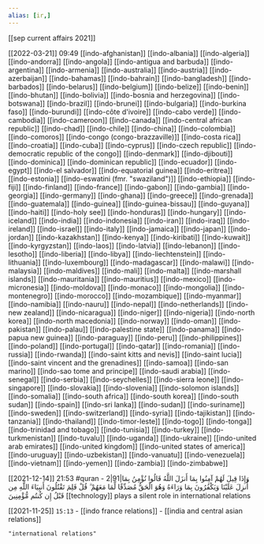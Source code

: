 ```yaml
---
alias: [ir,]
---
```

[[sep current affairs 2021]]


[[2022-03-21]] 09:49
[[indo-afghanistan]]
[[indo-albania]]
[[indo-algeria]]
[[indo-andorra]]
[[indo-angola]]
[[indo-antigua and barbuda]]
[[indo-argentina]]
[[indo-armenia]]
[[indo-australia]]
[[indo-austria]]
[[indo-azerbaijan]]
[[indo-bahamas]]
[[indo-bahrain]]
[[indo-bangladesh]]
[[indo-barbados]]
[[indo-belarus]]
[[indo-belgium]]
[[indo-belize]]
[[indo-benin]]
[[indo-bhutan]]
[[indo-bolivia]]
[[indo-bosnia and herzegovina]]
[[indo-botswana]]
[[indo-brazil]]
[[indo-brunei]]
[[indo-bulgaria]]
[[indo-burkina faso]]
[[indo-burundi]]
[[indo-côte d'ivoire]]
[[indo-cabo verde]]
[[indo-cambodia]]
[[indo-cameroon]]
[[indo-canada]]
[[indo-central african republic]]
[[indo-chad]]
[[indo-chile]]
[[indo-china]]
[[indo-colombia]]
[[indo-comoros]]
[[indo-congo (congo-brazzaville)]]
[[indo-costa rica]]
[[indo-croatia]]
[[indo-cuba]]
[[indo-cyprus]]
[[indo-czech republic]]
[[indo-democratic republic of the congo]]
[[indo-denmark]]
[[indo-djibouti]]
[[indo-dominica]]
[[indo-dominican republic]]
[[indo-ecuador]]
[[indo-egypt]]
[[indo-el salvador]]
[[indo-equatorial guinea]]
[[indo-eritrea]]
[[indo-estonia]]
[[indo-eswatini (fmr. "swaziland")]]
[[indo-ethiopia]]
[[indo-fiji]]
[[indo-finland]]
[[indo-france]]
[[indo-gabon]]
[[indo-gambia]]
[[indo-georgia]]
[[indo-germany]]
[[indo-ghana]]
[[indo-greece]]
[[indo-grenada]]
[[indo-guatemala]]
[[indo-guinea]]
[[indo-guinea-bissau]]
[[indo-guyana]]
[[indo-haiti]]
[[indo-holy see]]
[[indo-honduras]]
[[indo-hungary]]
[[indo-iceland]]
[[indo-india]]
[[indo-indonesia]]
[[indo-iran]]
[[indo-iraq]]
[[indo-ireland]]
[[indo-israel]]
[[indo-italy]]
[[indo-jamaica]]
[[indo-japan]]
[[indo-jordan]]
[[indo-kazakhstan]]
[[indo-kenya]]
[[indo-kiribati]]
[[indo-kuwait]]
[[indo-kyrgyzstan]]
[[indo-laos]]
[[indo-latvia]]
[[indo-lebanon]]
[[indo-lesotho]]
[[indo-liberia]]
[[indo-libya]]
[[indo-liechtenstein]]
[[indo-lithuania]]
[[indo-luxembourg]]
[[indo-madagascar]]
[[indo-malawi]]
[[indo-malaysia]]
[[indo-maldives]]
[[indo-mali]]
[[indo-malta]]
[[indo-marshall islands]]
[[indo-mauritania]]
[[indo-mauritius]]
[[indo-mexico]]
[[indo-micronesia]]
[[indo-moldova]]
[[indo-monaco]]
[[indo-mongolia]]
[[indo-montenegro]]
[[indo-morocco]]
[[indo-mozambique]]
[[indo-myanmar]]
[[indo-namibia]]
[[indo-nauru]]
[[indo-nepal]]
[[indo-netherlands]]
[[indo-new zealand]]
[[indo-nicaragua]]
[[indo-niger]]
[[indo-nigeria]]
[[indo-north korea]]
[[indo-north macedonia]]
[[indo-norway]]
[[indo-oman]]
[[indo-pakistan]]
[[indo-palau]]
[[indo-palestine state]]
[[indo-panama]]
[[indo-papua new guinea]]
[[indo-paraguay]]
[[indo-peru]]
[[indo-philippines]]
[[indo-poland]]
[[indo-portugal]]
[[indo-qatar]]
[[indo-romania]]
[[indo-russia]]
[[indo-rwanda]]
[[indo-saint kitts and nevis]]
[[indo-saint lucia]]
[[indo-saint vincent and the grenadines]]
[[indo-samoa]]
[[indo-san marino]]
[[indo-sao tome and principe]]
[[indo-saudi arabia]]
[[indo-senegal]]
[[indo-serbia]]
[[indo-seychelles]]
[[indo-sierra leone]]
[[indo-singapore]]
[[indo-slovakia]]
[[indo-slovenia]]
[[indo-solomon islands]]
[[indo-somalia]]
[[indo-south africa]]
[[indo-south korea]]
[[indo-south sudan]]
[[indo-spain]]
[[indo-sri lanka]]
[[indo-sudan]]
[[indo-suriname]]
[[indo-sweden]]
[[indo-switzerland]]
[[indo-syria]]
[[indo-tajikistan]]
[[indo-tanzania]]
[[indo-thailand]]
[[indo-timor-leste]]
[[indo-togo]]
[[indo-tonga]]
[[indo-trinidad and tobago]]
[[indo-tunisia]]
[[indo-turkey]]
[[indo-turkmenistan]]
[[indo-tuvalu]]
[[indo-uganda]]
[[indo-ukraine]]
[[indo-united arab emirates]]
[[indo-united kingdom]]
[[indo-united states of america]]
[[indo-uruguay]]
[[indo-uzbekistan]]
[[indo-vanuatu]]
[[indo-venezuela]]
[[indo-vietnam]]
[[indo-yemen]]
[[indo-zambia]]
[[indo-zimbabwe]]

[[2021-12-14]] 21:53 #quran - 2|91|وَإِذَا قِيلَ لَهُمْ آمِنُوا بِمَا أَنزَلَ اللَّهُ قَالُوا نُؤْمِنُ بِمَا أُنزِلَ عَلَيْنَا وَيَكْفُرُونَ بِمَا وَرَاءَهُ وَهُوَ الْحَقُّ مُصَدِّقًا لِّمَا مَعَهُمْ ۗ قُلْ فَلِمَ تَقْتُلُونَ أَنبِيَاءَ اللَّهِ مِن قَبْلُ إِن كُنتُم مُّؤْمِنِينَ
[[technology]] plays a silent role in international relations

[[2021-11-25]] `15:13`
	- [[indo france relations]]
	- [[india and central asian relations]]
```query
"international relations"
```